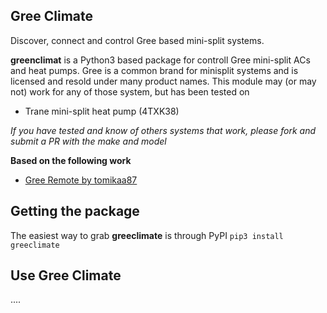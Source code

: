 
## Gree Climate
Discover, connect and control Gree based mini-split systems.

__greenclimat__ is a Python3 based package for controll Gree mini-split ACs and heat pumps. Gree is a common brand for minisplit systems and is licensed and resold under many product names. This module may (or may not) work for any of those system, but has been tested on

- Trane mini-split heat pump (4TXK38)

_If you have tested and know of others systems that work, please fork and submit a PR with the make and model_

__Based on the following work__
- [Gree Remote by tomikaa87](https://github.com/tomikaa87/gree-remote)

## Getting the package
The easiest way to grab __greeclimate__ is through PyPI
`pip3 install greeclimate`

## Use Gree Climate

....